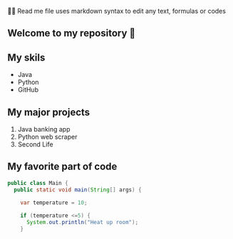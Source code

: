 🐱‍👤 Read me file uses markdown syntax to edit any text, formulas or codes

## Welcome to my repository 🎃

## My skils
- Java
- Python
- GitHub

## My major projects
1. Java banking app
2. Python web scraper
3. Second Life

## My favorite part of code 
```java
public class Main {
  public static void main(String[] args) {
    
    var temperature = 10;

    if (temperature <=5) {
      System.out.println("Heat up room");
    }
```

